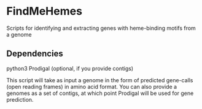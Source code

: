 # FindMeHemes
Scripts for identifying and extracting genes with heme-binding motifs from a genome

## Dependencies
python3
Prodigal (optional, if you provide contigs)

This script will take as input a genome in the form of predicted gene-calls (open reading frames) in amino acid format.
You can also provide a genomes as a set of contigs, at which point Prodigal will be used for gene prediction.
